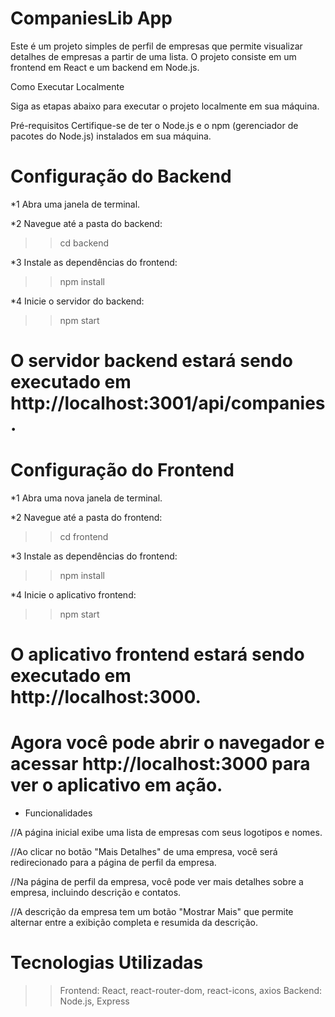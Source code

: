 # CompaniesLib App

Este é um projeto simples de perfil de empresas que permite visualizar detalhes de empresas a partir de uma lista. O projeto consiste em um frontend em React e um backend em Node.js.

Como Executar Localmente

Siga as etapas abaixo para executar o projeto localmente em sua máquina.

Pré-requisitos
Certifique-se de ter o Node.js e o npm (gerenciador de pacotes do Node.js) instalados em sua máquina.

# Configuração do Backend

*1 Abra uma janela de terminal.

*2 Navegue até a pasta do backend:

>> cd backend

*3 Instale as dependências do frontend:

>> npm install

*4 Inicie o servidor do backend:

>> npm start


# O servidor backend estará sendo executado em http://localhost:3001/api/companies.


# Configuração do Frontend

*1 Abra uma nova janela de terminal.

*2 Navegue até a pasta do frontend:
 
>> cd frontend

*3 Instale as dependências do frontend:

>> npm install

*4 Inicie o aplicativo frontend:

>> npm start

# O aplicativo frontend estará sendo executado em http://localhost:3000.

# Agora você pode abrir o navegador e acessar http://localhost:3000 para ver o aplicativo em ação.

* Funcionalidades

//A página inicial exibe uma lista de empresas com seus logotipos e nomes.

//Ao clicar no botão "Mais Detalhes" de uma empresa, você será redirecionado para a página de perfil da empresa.

//Na página de perfil da empresa, você pode ver mais detalhes sobre a empresa, incluindo descrição e contatos.

//A descrição da empresa tem um botão "Mostrar Mais" que permite alternar entre a exibição completa e resumida da descrição.

# Tecnologias Utilizadas

>> Frontend: React, react-router-dom, react-icons, axios
>> Backend: Node.js, Express